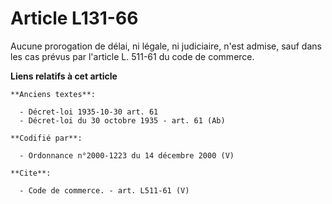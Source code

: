 # Article L131-66

Aucune prorogation de délai, ni légale, ni judiciaire, n'est admise, sauf dans les cas prévus par l'article L. 511-61 du code
de commerce.

**Liens relatifs à cet article**

	**Anciens textes**:

	  - Décret-loi 1935-10-30 art. 61
	  - Décret-loi du 30 octobre 1935 - art. 61 (Ab)

	**Codifié par**:

	  - Ordonnance n°2000-1223 du 14 décembre 2000 (V)

	**Cite**:

	  - Code de commerce. - art. L511-61 (V)
